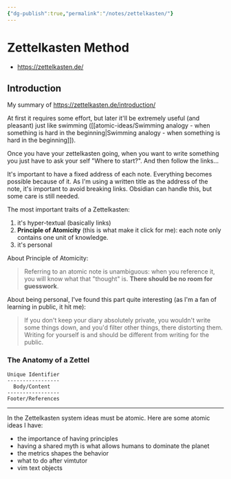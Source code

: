 ```yaml
---
{"dg-publish":true,"permalink":"/notes/zettelkasten/"}
---
```


# Zettelkasten Method

- <https://zettelkasten.de/>

## Introduction

My summary of <https://zettelkasten.de/introduction/>

At first it requires some effort, but later it'll be extremely useful (and pleasant) just like swimming ([[atomic-ideas/Swimming analogy - when something is hard in the beginning\|Swimming analogy - when something is hard in the beginning]]).

Once you have your zettelkasten going, when you want to write something you just have to ask your self "Where to start?". And then follow the links...

It's important to have a fixed address of each note. Everything becomes possible because of it. As I'm using a written title as the address of the note, it's important to avoid breaking links. Obsidian can handle this, but some care is still needed.

The most important traits of a Zettelkasten:

1. it's hyper-textual (basically links)
2. **Principle of Atomicity** (this is what make it click for me): each note only contains one unit of knowledge.
3. it's personal

About Principle of Atomicity:

> Referring to an atomic note is unambiguous: when you reference it, you will know what that "thought" is. **There should be no room for guesswork**.

About being personal, I've found this part quite interesting (as I'm a fan of learning in public, it hit me):

> If you don't keep your diary absolutely private, you wouldn't write some things down, and you'd filter other things, there distorting them. Writing for yourself is and should be different from writing for the public.

### The Anatomy of a Zettel

```
Unique Identifier
-----------------
  Body/Content
-----------------
Footer/References
```

---

In the Zettelkasten system ideas must be atomic. Here are some atomic ideas I have:

- the importance of having principles
- having a shared myth is what allows humans to dominate the planet
- the metrics shapes the behavior
- what to do after vimtutor
- vim text objects